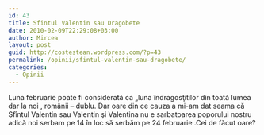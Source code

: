 ```yaml
---
id: 43
title: Sfintul Valentin sau Dragobete
date: 2010-02-09T22:29:08+03:00
author: Mircea
layout: post
guid: http://costestean.wordpress.com/?p=43
permalink: /opinii/sfintul-valentin-sau-dragobete/
categories:
  - Opinii
---
```

Luna februarie poate fi considerată ca &#8222;luna îndragosţitilor din toată lumea dar la noi , românii &#8211; dublu. Dar oare din ce cauza a mi-am dat seama că Sfîntul Valentin sau Valentin şi Valentina nu e sarbatoarea poporului nostru adică noi serbam pe 14 în loc să serbăm pe 24 februarie .Cei de făcut oare?